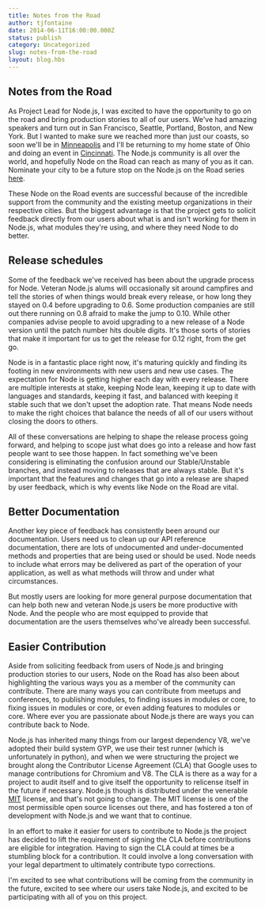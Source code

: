 ```yaml
---
title: Notes from the Road
author: tjfontaine
date: 2014-06-11T16:00:00.000Z
status: publish
category: Uncategorized
slug: notes-from-the-road
layout: blog.hbs
---
```


## Notes from the Road

As Project Lead for Node.js, I was excited to have the opportunity to go on the
road and bring production stories to all of our users. We've had amazing
speakers and turn out in San Francisco, Seattle, Portland, Boston, and New
York. But I wanted to make sure we reached more than just our coasts, so soon
we'll be in
[Minneapolis](http://www.joyent.com/noderoad/cities/minneapolis-6-17-2014) and
I'll be returning to my home state of Ohio and doing an event in
[Cincinnati](http://www.joyent.com/noderoad/cities/cincinnati-6-19-2014). The
Node.js community is all over the world, and hopefully Node on the Road can
reach as many of you as it can. Nominate your city to be a future stop on the
Node.js on the Road series
[here](http://www.joyent.com/noderoad/cities/suggest).

These Node on the Road events are successful because of the incredible support
from the community and the existing meetup organizations in their respective
cities. But the biggest advantage is that the project gets to solicit feedback
directly from our users about what is and isn't working for them in Node.js,
what modules they're using, and where they need Node to do better.

## Release schedules

Some of the feedback we've received has been about the upgrade process for
Node. Veteran Node.js alums will occasionally sit around campfires and tell the
stories of when things would break every release, or how long they stayed on
0.4 before upgrading to 0.6. Some production companies are still out there
running on 0.8 afraid to make the jump to 0.10. While other companies advise
people to avoid upgrading to a new release of a Node version until the patch
number hits double digits. It's those sorts of stories that make it important
for us to get the release for 0.12 right, from the get go.

Node is in a fantastic place right now, it's maturing quickly and finding its
footing in new environments with new users and new use cases. The expectation
for Node is getting higher each day with every release. There are multiple
interests at stake, keeping Node lean, keeping it up to date with languages and
standards, keeping it fast, and balanced with keeping it stable such that we
don't upset the adoption rate. That means Node needs to make the right choices
that balance the needs of all of our users without closing the doors to others.

All of these conversations are helping to shape the release process going
forward, and helping to scope just what does go into a release and how fast
people want to see those happen. In fact something we've been considering is
eliminating the confusion around our Stable/Unstable branches, and instead
moving to releases that are always stable. But it's important that the features
and changes that go into a release are shaped by user feedback, which is why
events like Node on the Road are vital.

## Better Documentation

Another key piece of feedback has consistently been around our documentation.
Users need us to clean up our API reference documentation, there are lots of
undocumented and under-documented methods and properties that are being used or
should be used. Node needs to include what errors may be delivered as part of
the operation of your application, as well as what methods will throw and under
what circumstances.

But mostly users are looking for more general purpose documentation that can
help both new and veteran Node.js users be more productive with Node. And the
people who are most equipped to provide that documentation are the users
themselves who've already been successful.

## Easier Contribution

Aside from soliciting feedback from users of Node.js and bringing production
stories to our users, Node on the Road has also been about highlighting the
various ways you as a member of the community can contribute. There are many
ways you can contribute from meetups and conferences, to publishing modules, to
finding issues in modules or core, to fixing issues in modules or core, or even
adding features to modules or core. Where ever you are passionate about Node.js
there are ways you can contribute back to Node.

Node.js has inherited many things from our largest dependency V8, we've adopted
their build system GYP, we use their test runner (which is unfortunately in
python), and when we were structuring the project we brought along the
Contributor License Agreement (CLA) that Google uses to manage contributions
for Chromium and V8. The CLA is there as a way for a project to audit itself
and to give itself the opportunity to relicense itself in the future if
necessary. Node.js though is distributed under the venerable
[MIT](http://opensource.org/licenses/MIT) license, and that's not going to
change. The MIT license is one of the most permissible open source licenses out
there, and has fostered a ton of development with Node.js and we want that to
continue. 

In an effort to make it easier for users to contribute to Node.js the project
has decided to lift the requirement of signing the CLA before contributions are
eligible for integration. Having to sign the CLA could at times be a stumbling
block for a contribution. It could involve a long conversation with your legal
department to ultimately contribute typo corrections.

I'm excited to see what contributions will be coming from the community in the
future, excited to see where our users take Node.js, and excited to be
participating with all of you on this project.
